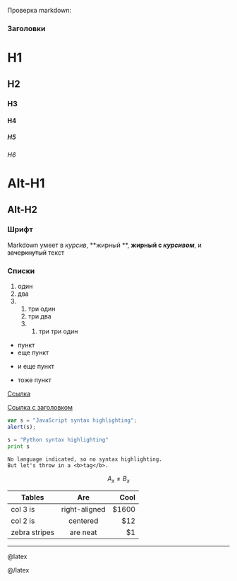 Проверка markdown:

### Заголовки

# H1

## H2

### H3

#### H4

##### H5

###### H6

Alt-H1
======

Alt-H2
------

### Шрифт

Markdown умеет в *курсив*, **жирный **, **жирный с _курсивом_**, и ~~зачеркнутый~~ текст

### Cписки

1. один
2. два
3. 1. три один
   2. три два
   3. 1. три три один

* пункт
* еще пункт

+ и еще пункт

- тоже пункт

[Ссылка](https://www.youtube.com/watch?v=dQw4w9WgXcQ)

[Ссылка с заголовком](https://www.youtube.com/watch?v=dQw4w9WgXcQ "Youtube")

```javascript
var s = "JavaScript syntax highlighting";
alert(s);
```

```python
s = "Python syntax highlighting"
print s
```

```
No language indicated, so no syntax highlighting. 
But let's throw in a <b>tag</b>.
```

$$A_x \neq B_x$$

| Tables        | Are           | Cool  |
| ------------- |:-------------:| -----:|
| col 3 is      | right-aligned | $1600 |
| col 2 is      | centered      |   $12 |
| zebra stripes | are neat      |    $1 |

***

@latex

@/latex